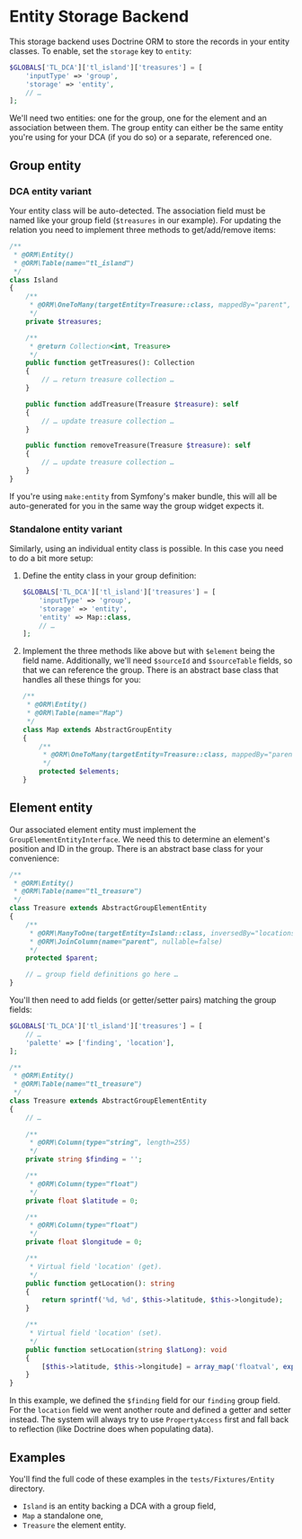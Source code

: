 # Entity Storage Backend

This storage backend uses Doctrine ORM to store the records in your entity 
classes. To enable, set the `storage` key to `entity`:

```php
$GLOBALS['TL_DCA']['tl_island']['treasures'] = [
    'inputType' => 'group',
    'storage' => 'entity',
    // …
];
```

We'll need two entities: one for the group, one for the element and an 
association between them. The group entity can either be the same entity 
you're using for your DCA (if you do so) or a separate, referenced one.

## Group entity
### DCA entity variant
Your entity class will be auto-detected. The association field must be named 
like your group field (`$treasures` in our example). For updating the 
relation you need to implement three methods to get/add/remove items:

```php
/**
 * @ORM\Entity()
 * @ORM\Table(name="tl_island")
 */
class Island
{
    /**
     * @ORM\OneToMany(targetEntity=Treasure::class, mappedBy="parent", orphanRemoval=true)
     */
    private $treasures;

    /**
     * @return Collection<int, Treasure>
     */
    public function getTreasures(): Collection
    {
        // … return treasure collection …
    }

    public function addTreasure(Treasure $treasure): self
    {
        // … update treasure collection …
    }

    public function removeTreasure(Treasure $treasure): self
    {
        // … update treasure collection …
    }
}
```

If you're using `make:entity` from Symfony's maker bundle, this will all be 
auto-generated for you in the same way the group widget expects it.

### Standalone entity variant
Similarly, using an individual entity class is possible. In this case you 
need to do a bit more setup:

1. Define the entity class in your group definition:

    ```php
    $GLOBALS['TL_DCA']['tl_island']['treasures'] = [
        'inputType' => 'group',
        'storage' => 'entity',
        'entity' => Map::class,
        // …
    ];
    ```

2. Implement the three methods like above but with `$element` being the 
   field name. Additionally, we'll need `$sourceId` and `$sourceTable` fields,
   so that we can reference the group. There is an abstract base class that 
   handles all these things for you:
   
   ```php
   /**
    * @ORM\Entity()
    * @ORM\Table(name="Map")
    */
   class Map extends AbstractGroupEntity
   {
       /**
        * @ORM\OneToMany(targetEntity=Treasure::class, mappedBy="parent", orphanRemoval=true)
        */
       protected $elements;
   }
   ```

## Element entity
Our associated element entity must implement the `GroupElementEntityInterface`. 
We need this to determine an element's position and ID in the group. There is
an abstract base class for your convenience:

```php
/**
 * @ORM\Entity()
 * @ORM\Table(name="tl_treasure")
 */
class Treasure extends AbstractGroupElementEntity
{
    /**
     * @ORM\ManyToOne(targetEntity=Island::class, inversedBy="locations")
     * @ORM\JoinColumn(name="parent", nullable=false)
     */
    protected $parent;

    // … group field definitions go here …
}
```

You'll then need to add fields (or getter/setter pairs) matching the group 
fields:

```php
$GLOBALS['TL_DCA']['tl_island']['treasures'] = [
    // …
    'palette' => ['finding', 'location'],
];
```

```php
/**
 * @ORM\Entity()
 * @ORM\Table(name="tl_treasure")
 */
class Treasure extends AbstractGroupElementEntity
{
    // … 
    
    /**
     * @ORM\Column(type="string", length=255)
     */
    private string $finding = '';

    /**
     * @ORM\Column(type="float")
     */
    private float $latitude = 0;

    /**
     * @ORM\Column(type="float")
     */
    private float $longitude = 0;

    /**
     * Virtual field 'location' (get).
     */
    public function getLocation(): string
    {
        return sprintf('%d, %d', $this->latitude, $this->longitude);
    }

    /**
     * Virtual field 'location' (set).
     */
    public function setLocation(string $latLong): void
    {
        [$this->latitude, $this->longitude] = array_map('floatval', explode(',', $latLong));
    }
}
```

In this example, we defined the `$finding` field for our `finding` group 
field. For the `location` field we went another route and defined a getter 
and setter instead. The system will always try to use `PropertyAccess` first 
and fall back to reflection (like Doctrine does when populating data).

## Examples
You'll find the full code of these examples in the `tests/Fixtures/Entity` 
directory. 

  * `Island` is an entity backing a DCA with a group field,
  * `Map` a standalone one,
  * `Treasure` the element entity.
